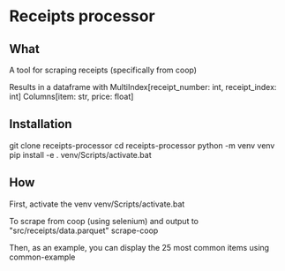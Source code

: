 # Receipts processor

## What
A tool for scraping receipts (specifically from coop)

Results in a dataframe with 
    MultiIndex[receipt_number: int, receipt_index: int]
    Columns[item: str, price: float]

## Installation
git clone receipts-processor
cd receipts-processor
python -m venv venv
pip install -e .
venv/Scripts/activate.bat

## How
First, activate the venv
venv/Scripts/activate.bat

To scrape from coop (using selenium) and output to "src/receipts/data.parquet" 
    scrape-coop

Then, as an example, you can display the 25 most common items using
    common-example
